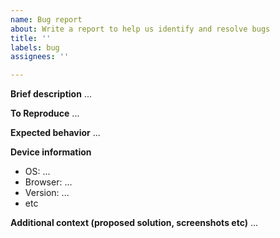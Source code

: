 ```yaml
---
name: Bug report
about: Write a report to help us identify and resolve bugs
title: ''
labels: bug
assignees: ''

---
```


**Brief description**
...

**To Reproduce**
...

**Expected behavior**
...

**Device information**
- OS: ...
- Browser: ...
- Version: ...
- etc

**Additional context (proposed solution, screenshots etc)**
...
